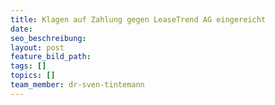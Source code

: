```yaml
---
title: Klagen auf Zahlung gegen LeaseTrend AG eingereicht
date:
seo_beschreibung:
layout: post
feature_bild_path:
tags: []
topics: []
team_member: dr-sven-tintemann
---
```

